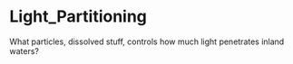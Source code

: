 # Light_Partitioning

What particles, dissolved stuff, controls how much light penetrates inland waters? 
